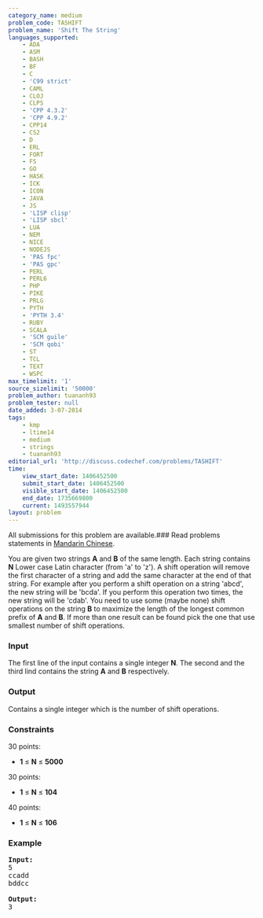 ```yaml
---
category_name: medium
problem_code: TASHIFT
problem_name: 'Shift The String'
languages_supported:
    - ADA
    - ASM
    - BASH
    - BF
    - C
    - 'C99 strict'
    - CAML
    - CLOJ
    - CLPS
    - 'CPP 4.3.2'
    - 'CPP 4.9.2'
    - CPP14
    - CS2
    - D
    - ERL
    - FORT
    - FS
    - GO
    - HASK
    - ICK
    - ICON
    - JAVA
    - JS
    - 'LISP clisp'
    - 'LISP sbcl'
    - LUA
    - NEM
    - NICE
    - NODEJS
    - 'PAS fpc'
    - 'PAS gpc'
    - PERL
    - PERL6
    - PHP
    - PIKE
    - PRLG
    - PYTH
    - 'PYTH 3.4'
    - RUBY
    - SCALA
    - 'SCM guile'
    - 'SCM qobi'
    - ST
    - TCL
    - TEXT
    - WSPC
max_timelimit: '1'
source_sizelimit: '50000'
problem_author: tuananh93
problem_tester: null
date_added: 3-07-2014
tags:
    - kmp
    - ltime14
    - medium
    - strings
    - tuananh93
editorial_url: 'http://discuss.codechef.com/problems/TASHIFT'
time:
    view_start_date: 1406452500
    submit_start_date: 1406452500
    visible_start_date: 1406452500
    end_date: 1735669800
    current: 1493557944
layout: problem
---
```

All submissions for this problem are available.###  Read problems statements in [Mandarin Chinese](http://www.codechef.com/download/translated/LTIME14/mandarin/TASHIFT.pdf).

You are given two strings **A** and **B** of the same length. Each string contains **N** Lower case Latin character (from 'a' to 'z'). A shift operation will remove the first character of a string and add the same character at the end of that string. For example after you perform a shift operation on a string 'abcd', the new string will be 'bcda'. If you perform this operation two times, the new string will be 'cdab'. You need to use some (maybe none) shift operations on the string **B** to maximize the length of the longest common prefix of **A** and **B**. If more than one result can be found pick the one that use smallest number of shift operations.

### Input

The first line of the input contains a single integer **N**. The second and the third lind contains the string **A** and **B** respectively.

### Output

Contains a single integer which is the number of shift operations.

### Constraints

30 points:

- **1** ≤ **N** ≤ **5000**

30 points:

- **1** ≤ **N** ≤ **104**

40 points:

- **1** ≤ **N** ≤ **106**

### Example

<pre><b>Input:</b>
5
ccadd
bddcc

<b>Output:</b>
3


</pre>